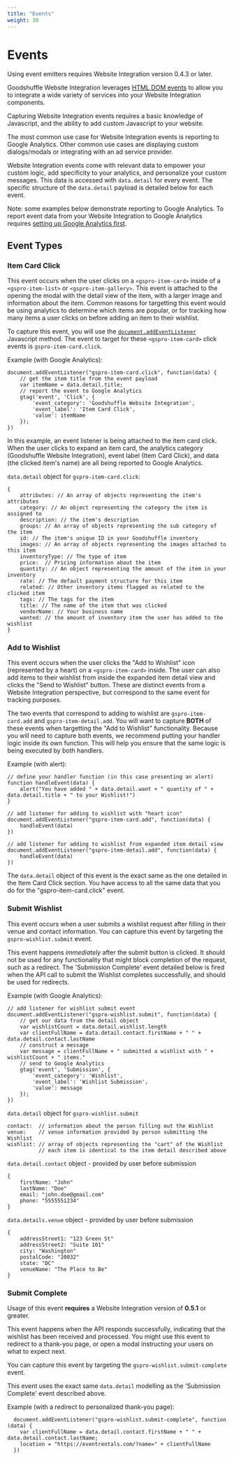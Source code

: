 ```yaml
---
title: "Events"
weight: 30
---
```


# Events

Using event emitters requires Website Integration version 0.4.3 or later.

Goodshuffle Website Integration leverages [HTML DOM events](https://developer.mozilla.org/en-US/docs/Web/API/Document_Object_Model/Events)
to allow you to integrate a wide variety of services into your Website Integration components.

Capturing Website Integration events requires a basic knowledge of Javascript, and the ability to add custom Javascript to your website.

The most common use case for Website Integration events is reporting to Google Analytics. Other common use cases are displaying custom dialogs/modals or integrating with an ad service provider.

Website Integration events come with relevant data to empower your custom logic, add specificity to your analytics, and personalize your custom messages.
This data is accessed with `data.detail` for every event. The specific structure of the `data.detail` payload is detailed below for each event.

Note: some examples below demonstrate reporting to Google Analytics. To report event data from your Website Integration to Google Analytics requires [setting up Google Analytics first](https://developers.google.com/analytics/devguides/collection/analyticsjs).

## Event Types

### Item Card Click

This event occurs when the user clicks on a `<gspro-item-card>` inside of a `<gspro-item-list>` or `<gspro-item-gallery>`.
This event is attached to the opening the modal with the detail view of the item, with a larger image and information about the item.
Common reasons for targetting this event would be using analytics to determine which items are popular, or for tracking how many items a user clicks on before adding an item to their wishlist.

To capture this event, you will use the [`document.addEventListener`](https://developer.mozilla.org/en-US/docs/Web/API/EventTarget/addEventListener) Javascript method. The event to target for these `<gspro-item-card>` click events is `gspro-item-card.click`.

Example (with Google Analytics):
```
document.addEventListener("gspro-item-card.click", function(data) {
    // get the item title from the event payload
    var itemName = data.detail.title;
    // report the event to Google Analytics
    gtag('event', 'Click', {
        'event_category': 'Goodshuffle Website Integration',
        'event_label': 'Item Card Click',
        'value': itemName
    });
})
```

In this example, an event listener is being attached to the item card click. When the user clicks to expand an item card, the analytics category (Goodshuffle Website Integration), event label (Item Card Click), and data (the clicked item's name) are all being reported to Google Analytics.

`data.detail` object for `gspro-item-card.click`:
```
{
    attributes: // An array of objects representing the item's attributes
    category: // An object representing the category the item is assigned to
    description: // the item's description
    groups: // An array of objects representing the sub category of the item
    id: // The item's unique ID in your Goodshuffle inventory
    images: // An array of objects representing the images attached to this item
    inventoryType: // The type of item
    price:  // Pricing information about the item
    quantity: // An object representing the amount of the item in your inventory
    rate: // The default payment structure for this item
    related: // Other inventory items flagged as related to the clicked item
    tags: // The tags for the item
    title: // The name of the item that was clicked
    vendorName: // Your business name
    wanted: // the amount of inventory item the user has added to the wishlist
}
```

### Add to Wishlist

This event occurs when the user clicks the "Add to Wishlist" icon (represented by a heart) on a `<gspro-item-card>` inside.
The user can also add items to their wishlist from inside the expanded item detail view and clicks the "Send to Wishlist" button.
These are distinct events from a Website Integration perspective, but correspond to the same event for tracking purposes.

The two events that correspond to adding to wishlist are `gspro-item-card.add` and `gspro-item-detail.add`.
You will want to capture **BOTH** of these events when targetting the "Add to Wishlist" functionality.
Because you will need to capture both events, we recommend putting your handler logic inside its own function.
This will help you ensure that the same logic is being executed by both handlers.

Example (with alert):
```
// define your handler function (in this case presenting an alert)
function handleEvent(data) {
    alert("You have added " + data.detail.want + " quantity of " + data.detail.title + " to your Wishlist!")
}

// add listener for adding to wishlist with "heart icon"
document.addEventListener("gspro-item-card.add", function(data) {
    handleEvent(data)
})

// add listener for adding to wishlist from expanded item detail view
document.addEventListener("gspro-item-detail.add", function(data) {
    handleEvent(data)
})

```

The `data.detail` object of this event is the exact same as the one detailed in the Item Card Click section. You have access to all the same data that you do for the "gspro-item-card.click" event.

### Submit Wishlist

This event occurs when a user submits a wishlist request after filling in their venue and contact information.
You can capture this event by targeting the `gspro-wishlist.submit` event. 

This event happens *immediately* after the submit button is clicked. 
It should not be used for any functionality that might block completion of the request, such as a redirect. 
The 'Submission Complete' event detailed below is fired when the API call to submit the Wishlist completes successfully, and should be used for redirects.

Example (with Google Analytics):
```
// add listener for wishlist submit event
document.addEventListener("gspro-wishlist.submit", function(data) {
    // get our data from the detail object
    var wishlistCount = data.detail.wishlist.length
    var clientFullName = data.detail.contact.firstName + " " + data.detail.contact.lastName
    // construct a message
    var message = clientFullName + " submitted a wishlist with " + wishlistCount + " items."
    // send to Google Analytics
    gtag('event', 'Submission', {
        'event_category': 'Wishlist',
        'event_label': 'Wishlist Submission',
        'value': message
    });
})
```

`data.detail` object for `gspro-wishlist.submit`
```
contact:  // information about the person filling out the Wishlist
venue:    // venue information provided by person submitting the Wishlist
wishlist: // array of objects representing the "cart" of the Wishlist
          // each item is identical to the item detail described above
```

`data.detail.contact` object - provided by user before submission
```
{
    firstName: "John"
    lastName: "Doe"
    email: "john.doe@gmail.com"
    phone: "5555551234"
}
```

`data.details.venue` object - provided by user before submission
```
{
    addressStreet1: "123 Green St"
    addressStreet2: "Suite 101"
    city: "Washington"
    postalCode: "20032"
    state: "DC"
    venueName: "The Place to Be"
}
```

### Submit Complete

Usage of this event **requires** a Website Integration version of **0.5.1** or greater.

This event happens when the API responds successfully, indicating that the wishlist has been received and processed.
You might use this event to redirect to a thank-you page, or open a modal instructing your users on what to expect next.

You can capture this event by targeting the `gspro-wishlist.submit-complete` event.

This event uses the exact same `data.detail` modelling as the 'Submission Complete' event described above.

Example (with a redirect to personalized thank-you page):
```
  document.addEventListener("gspro-wishlist.submit-complete", function (data) {
    var clientFullName = data.detail.contact.firstName + " " + data.detail.contact.lastName;
    location = "https://eventrentals.com/?name=" + clientFullName
  })
```
